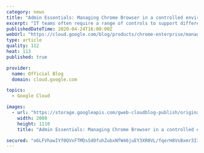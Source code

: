 ```yaml
---
category: news
title: "Admin Essentials: Managing Chrome Browser in a controlled environment"
excerpt: "IT teams often require a range of controls to support different groups and users. In some cases, users need more permissions and access based on their role. Other situations might call for more restrictive measures, with limited access or heightened security measures. These tighter controls can be driven"
publishedDateTime: 2020-04-24T16:00:00Z
webUrl: "https://cloud.google.com/blog/products/chrome-enterprise/managing-chrome-browser-in-a-controlled-environment/"
type: article
quality: 112
heat: 113
published: true

provider:
  name: Official Blog
  domain: cloud.google.com

topics:
  - Google Cloud

images:
  - url: "https://storage.googleapis.com/gweb-cloudblog-publish/original_images/ChromeEnterpriseSeries-01.png"
    width: 2000
    height: 1110
    title: "Admin Essentials: Managing Chrome Browser in a controlled environment"

secured: "o6LFVhawIYf0QVxFTMDsSd0fuhZubxNfW46juEY3XR0VL/fqerH8VsBxmr3I3YJvkz1uUAMp6p+s/NkrUr0wB09iFU//4a/ozvf8M80oo2BFUu+ltUCBAMRaKIylxo9CRNtetxI9E6y3eL3i0I9nFoj36MVVp5dKPfOxrsKJssTO6dd1/GcU/hF79wIoWGRrQPiIknlJQmZXFhOHNsF7Oba9800QxkKvNXMEvR7WCZUdscUM6s9bKatjxx3I3moqcgwaUhEMqNPiZDUHRMDxZzFCYARLzPzkrIGg2/Zr6iCq2ue1vb8pPZbu2jBdXA+q;OQQqP7HbMHqxiHQbTcksMQ=="
---
```



